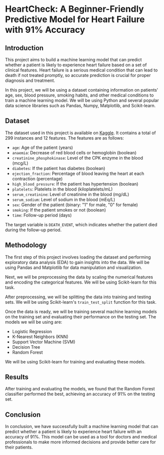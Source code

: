 # HeartCheck: A Beginner-Friendly Predictive Model for Heart Failure with 91% Accuracy

## Introduction

This project aims to build a machine learning model that can predict whether a patient is likely to experience heart failure based on a set of clinical features. Heart failure is a serious medical condition that can lead to death if not treated promptly, so accurate prediction is crucial for proper diagnosis and treatment.

In this project, we will be using a dataset containing information on patients' age, sex, blood pressure, smoking habits, and other medical conditions to train a machine learning model. We will be using Python and several popular data science libraries such as Pandas, Numpy, Matplotlib, and Scikit-learn.

## Dataset

The dataset used in this project is available on [Kaggle](https://www.kaggle.com/andrewmvd/heart-failure-clinical-data). It contains a total of 299 instances and 12 features. The features are as follows:

- `age`: Age of the patient (years)
- `anaemia`: Decrease of red blood cells or hemoglobin (boolean)
- `creatinine_phosphokinase`: Level of the CPK enzyme in the blood (mcg/L)
- `diabetes`: If the patient has diabetes (boolean)
- `ejection_fraction`: Percentage of blood leaving the heart at each contraction (percentage)
- `high_blood_pressure`: If the patient has hypertension (boolean)
- `platelets`: Platelets in the blood (kiloplatelets/mL)
- `serum_creatinine`: Level of creatinine in the blood (mg/dL)
- `serum_sodium`: Level of sodium in the blood (mEq/L)
- `sex`: Gender of the patient (binary: "1" for male, "0" for female)
- `smoking`: If the patient smokes or not (boolean)
- `time`: Follow-up period (days)

The target variable is `DEATH_EVENT`, which indicates whether the patient died during the follow-up period.

## Methodology

The first step of this project involves loading the dataset and performing exploratory data analysis (EDA) to gain insights into the data. We will be using Pandas and Matplotlib for data manipulation and visualization.

Next, we will be preprocessing the data by scaling the numerical features and encoding the categorical features. We will be using Scikit-learn for this task.

After preprocessing, we will be splitting the data into training and testing sets. We will be using Scikit-learn's `train_test_split` function for this task.

Once the data is ready, we will be training several machine learning models on the training set and evaluating their performance on the testing set. The models we will be using are:

- Logistic Regression
- K-Nearest Neighbors (KNN)
- Support Vector Machine (SVM)
- Decision Tree
- Random Forest

We will be using Scikit-learn for training and evaluating these models.

## Results

After training and evaluating the models, we found that the Random Forest classifier performed the best, achieving an accuracy of 91% on the testing set.

## Conclusion

In conclusion, we have successfully built a machine learning model that can predict whether a patient is likely to experience heart failure with an accuracy of 91%. This model can be used as a tool for doctors and medical professionals to make more informed decisions and provide better care for their patients.
